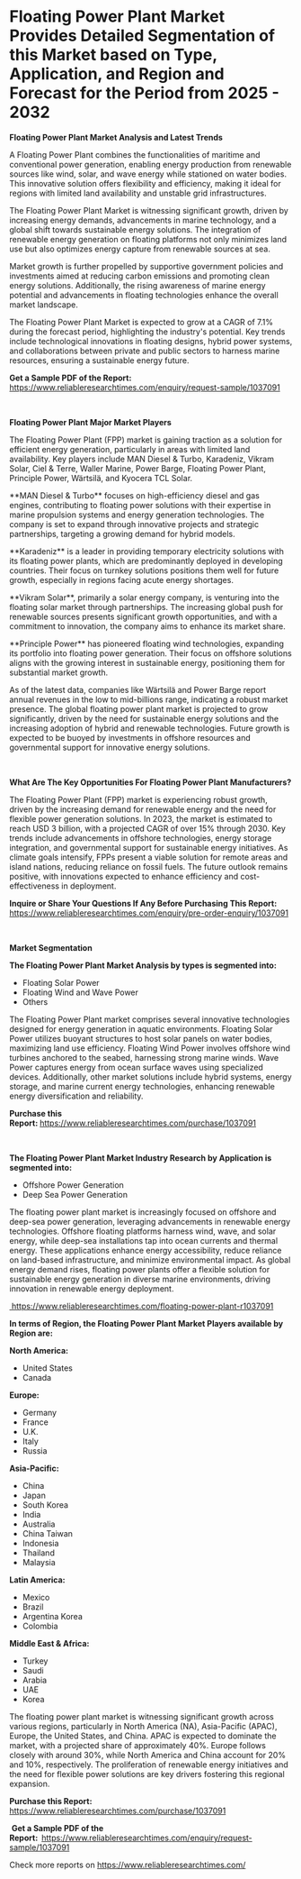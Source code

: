 <p><h1>Floating Power Plant Market Provides Detailed Segmentation of this Market based on Type, Application, and Region and Forecast for the Period from 2025 - 2032</h1></p><p><strong>Floating Power Plant Market Analysis and Latest Trends</strong></p>
<p><p>A Floating Power Plant combines the functionalities of maritime and conventional power generation, enabling energy production from renewable sources like wind, solar, and wave energy while stationed on water bodies. This innovative solution offers flexibility and efficiency, making it ideal for regions with limited land availability and unstable grid infrastructures.</p><p>The Floating Power Plant Market is witnessing significant growth, driven by increasing energy demands, advancements in marine technology, and a global shift towards sustainable energy solutions. The integration of renewable energy generation on floating platforms not only minimizes land use but also optimizes energy capture from renewable sources at sea.</p><p>Market growth is further propelled by supportive government policies and investments aimed at reducing carbon emissions and promoting clean energy solutions. Additionally, the rising awareness of marine energy potential and advancements in floating technologies enhance the overall market landscape.</p><p>The Floating Power Plant Market is expected to grow at a CAGR of 7.1% during the forecast period, highlighting the industry's potential. Key trends include technological innovations in floating designs, hybrid power systems, and collaborations between private and public sectors to harness marine resources, ensuring a sustainable energy future.</p></p>
<p><strong>Get a Sample PDF of the Report:&nbsp;</strong> <a href="https://www.reliableresearchtimes.com/enquiry/request-sample/1037091?utm_campaign=2345&utm_medium=2&utm_source=Github&utm_content=ia&utm_term=14022025&utm_id=floating-power-plant">https://www.reliableresearchtimes.com/enquiry/request-sample/1037091</a></p>
<p>&nbsp;</p>
<p><strong>Floating Power Plant Major Market Players</strong></p>
<p><p>The Floating Power Plant (FPP) market is gaining traction as a solution for efficient energy generation, particularly in areas with limited land availability. Key players include MAN Diesel & Turbo, Karadeniz, Vikram Solar, Ciel & Terre, Waller Marine, Power Barge, Floating Power Plant, Principle Power, Wärtsilä, and Kyocera TCL Solar.</p><p>**MAN Diesel & Turbo** focuses on high-efficiency diesel and gas engines, contributing to floating power solutions with their expertise in marine propulsion systems and energy generation technologies. The company is set to expand through innovative projects and strategic partnerships, targeting a growing demand for hybrid models.</p><p>**Karadeniz** is a leader in providing temporary electricity solutions with its floating power plants, which are predominantly deployed in developing countries. Their focus on turnkey solutions positions them well for future growth, especially in regions facing acute energy shortages.</p><p>**Vikram Solar**, primarily a solar energy company, is venturing into the floating solar market through partnerships. The increasing global push for renewable sources presents significant growth opportunities, and with a commitment to innovation, the company aims to enhance its market share.</p><p>**Principle Power** has pioneered floating wind technologies, expanding its portfolio into floating power generation. Their focus on offshore solutions aligns with the growing interest in sustainable energy, positioning them for substantial market growth.</p><p>As of the latest data, companies like Wärtsilä and Power Barge report annual revenues in the low to mid-billions range, indicating a robust market presence. The global floating power plant market is projected to grow significantly, driven by the need for sustainable energy solutions and the increasing adoption of hybrid and renewable technologies. Future growth is expected to be buoyed by investments in offshore resources and governmental support for innovative energy solutions.</p></p>
<p>&nbsp;</p>
<p><strong>What Are The Key Opportunities For Floating Power Plant Manufacturers?</strong></p>
<p><p>The Floating Power Plant (FPP) market is experiencing robust growth, driven by the increasing demand for renewable energy and the need for flexible power generation solutions. In 2023, the market is estimated to reach USD 3 billion, with a projected CAGR of over 15% through 2030. Key trends include advancements in offshore technologies, energy storage integration, and governmental support for sustainable energy initiatives. As climate goals intensify, FPPs present a viable solution for remote areas and island nations, reducing reliance on fossil fuels. The future outlook remains positive, with innovations expected to enhance efficiency and cost-effectiveness in deployment.</p></p>
<p><strong>Inquire or Share Your Questions If Any Before Purchasing This Report:</strong> <a href="https://www.reliableresearchtimes.com/enquiry/pre-order-enquiry/1037091?utm_campaign=2345&utm_medium=2&utm_source=Github&utm_content=ia&utm_term=14022025&utm_id=floating-power-plant">https://www.reliableresearchtimes.com/enquiry/pre-order-enquiry/1037091</a></p>
<p>&nbsp;</p>
<p><strong>Market Segmentation</strong></p>
<p><strong>The Floating Power Plant Market Analysis by types is segmented into:</strong></p>
<p><ul><li>Floating Solar Power</li><li>Floating Wind and Wave Power</li><li>Others</li></ul></p>
<p><p>The Floating Power Plant market comprises several innovative technologies designed for energy generation in aquatic environments. Floating Solar Power utilizes buoyant structures to host solar panels on water bodies, maximizing land use efficiency. Floating Wind Power involves offshore wind turbines anchored to the seabed, harnessing strong marine winds. Wave Power captures energy from ocean surface waves using specialized devices. Additionally, other market solutions include hybrid systems, energy storage, and marine current energy technologies, enhancing renewable energy diversification and reliability.</p></p>
<p><strong>Purchase this Report:&nbsp;</strong><a href="https://www.reliableresearchtimes.com/purchase/1037091?utm_campaign=2345&utm_medium=2&utm_source=Github&utm_content=ia&utm_term=14022025&utm_id=floating-power-plant">https://www.reliableresearchtimes.com/purchase/1037091</a></p>
<p>&nbsp;</p>
<p><strong>The Floating Power Plant Market Industry Research by Application is segmented into:</strong></p>
<p><ul><li>Offshore Power Generation</li><li>Deep Sea Power Generation</li></ul></p>
<p><p>The floating power plant market is increasingly focused on offshore and deep-sea power generation, leveraging advancements in renewable energy technologies. Offshore floating platforms harness wind, wave, and solar energy, while deep-sea installations tap into ocean currents and thermal energy. These applications enhance energy accessibility, reduce reliance on land-based infrastructure, and minimize environmental impact. As global energy demand rises, floating power plants offer a flexible solution for sustainable energy generation in diverse marine environments, driving innovation in renewable energy deployment.</p></p>
<p><a href="https://www.reliableresearchtimes.com/floating-power-plant-r1037091?utm_campaign=2345&utm_medium=2&utm_source=Github&utm_content=ia&utm_term=14022025&utm_id=floating-power-plant">&nbsp;https://www.reliableresearchtimes.com/floating-power-plant-r1037091</a></p>
<p><strong>In terms of Region, the Floating Power Plant Market Players available by Region are:</strong></p>
<p>
    <p> <strong> North America: </strong>
        <ul>
            <li>United States</li>
            <li>Canada</li>
        </ul>
        </p> 
    <p> <strong> Europe: </strong>
        <ul>
            <li>Germany</li>
            <li>France</li>
            <li>U.K.</li>
            <li>Italy</li>
            <li>Russia</li>
        </ul>
        </p> 
    <p> <strong> Asia-Pacific: </strong>
        <ul>
            <li>China</li>
            <li>Japan</li>
            <li>South Korea</li>
            <li>India</li>
            <li>Australia</li>
            <li>China Taiwan</li>
            <li>Indonesia</li>
            <li>Thailand</li>
            <li>Malaysia</li>
        </ul>
        </p> 
    <p> <strong> Latin America: </strong>
        <ul>
            <li>Mexico</li>
            <li>Brazil</li>
            <li>Argentina Korea</li>
            <li>Colombia</li>
        </ul>
        </p> 
    <p> <strong> Middle East & Africa: </strong>
        <ul>
            <li>Turkey</li>
            <li>Saudi</li>
            <li>Arabia</li>
            <li>UAE</li>
            <li>Korea</li>
        </ul>
    </p>
    </p>
<p><p>The floating power plant market is witnessing significant growth across various regions, particularly in North America (NA), Asia-Pacific (APAC), Europe, the United States, and China. APAC is expected to dominate the market, with a projected share of approximately 40%. Europe follows closely with around 30%, while North America and China account for 20% and 10%, respectively. The proliferation of renewable energy initiatives and the need for flexible power solutions are key drivers fostering this regional expansion.</p></p>
<p><strong>Purchase this Report: </strong><a href="https://www.reliableresearchtimes.com/purchase/1037091?utm_campaign=2345&utm_medium=2&utm_source=Github&utm_content=ia&utm_term=14022025&utm_id=floating-power-plant">https://www.reliableresearchtimes.com/purchase/1037091</a></p>
<p>&nbsp;<strong>Get a Sample PDF of the Report:&nbsp;&nbsp;</strong><a href="https://www.reliableresearchtimes.com/enquiry/request-sample/1037091?utm_campaign=2345&utm_medium=2&utm_source=Github&utm_content=ia&utm_term=14022025&utm_id=floating-power-plant">https://www.reliableresearchtimes.com/enquiry/request-sample/1037091</a></p>
<p><strong></strong></p>
<p>Check more reports on <a href="https://www.reliableresearchtimes.com/?utm_campaign=2345&utm_medium=2&utm_source=Github&utm_content=ia&utm_term=14022025&utm_id=floating-power-plant">https://www.reliableresearchtimes.com/</a></p>